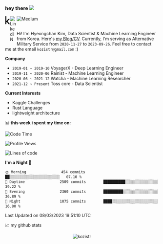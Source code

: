 ### hey there <img src="https://media.giphy.com/media/hvRJCLFzcasrR4ia7z/giphy.gif" width="25px">

<div class="icons">
  <a href="https://kaggle.com/kozistr">
    <img align="left" alt="Kaggle" width="16px" src="assets/kaggle-brands.svg" />
  </a>
  <a href="https://www.linkedin.com/in/kozistr/">
    <img align="left" alt="LinkedIN" width="22px" src="https://raw.githubusercontent.com/peterthehan/peterthehan/master/assets/linkedin.svg" />
  </a>
  <a href="https://medium.com/@kozistr">
    <img align="left" alt="Medium" width="80" src="https://github.com/melanieshi0120/melanieshi0120/blob/master/medium.ico" />
  </a>
  <br />
</div>

<br />

Hi! I'm Hyeongchan Kim, Data Scientist & Machine Learning Engineer from Korea. Here's [my Blog/CV](http://kozistr.tech/about). 
Currently, I'm serving as Alternative Military Service from `2020-11-27` to `2023-09-26`. Feel free to contact me at the email `kozistr@gmail.com` :)

**Company**

* `2019-01 ~ 2019-10` VoyagerX - Deep Learning Engineer
* `2019-11 ~ 2020-06` Rainist - Machine Learning Engineer
* `2020-06 ~ 2021-12` Watcha - Machine Learning Researcher
* `2021-12 ~ Present` Toss core - Data Scientist

**Current Interests**

* Kaggle Challenges
* Rust Language
* lightweight architecture

📊 **this week i spent my time on:**
<!--START_SECTION:waka-->
![Code Time](http://img.shields.io/badge/Code%20Time-255%20hrs%2036%20mins-blue)

![Profile Views](http://img.shields.io/badge/Profile%20Views-266-blue)

![Lines of code](https://img.shields.io/badge/From%20Hello%20World%20I%27ve%20Written-2.0%20million%20lines%20of%20code-blue)

**I'm a Night 🦉** 

```text
🌞 Morning                454 commits         ██░░░░░░░░░░░░░░░░░░░░░░░   07.10 % 
🌆 Daytime                2509 commits        ██████████░░░░░░░░░░░░░░░   39.22 % 
🌃 Evening                2360 commits        █████████░░░░░░░░░░░░░░░░   36.89 % 
🌙 Night                  1075 commits        ████░░░░░░░░░░░░░░░░░░░░░   16.80 % 
```



 Last Updated on 08/03/2023 19:51:10 UTC
<!--END_SECTION:waka-->

📈 my github stats

<p align="center"> <img src="https://github-readme-stats.vercel.app/api?username=kozistr&show_icons=true&theme=gotham" alt="kozistr" />
